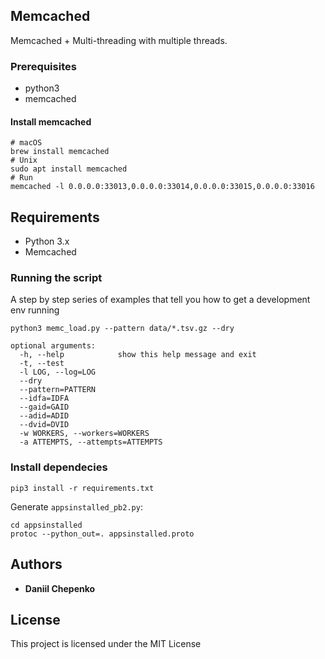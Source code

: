 ## Memcached 
Memcached + Multi-threading with multiple threads.



### Prerequisites

- python3
- memcached

#### Install memcached
```
# macOS
brew install memcached
# Unix
sudo apt install memcached
# Run
memcached -l 0.0.0.0:33013,0.0.0.0:33014,0.0.0.0:33015,0.0.0.0:33016
```

## Requirements
- Python 3.x
- Memcached


### Running the script

A step by step series of examples that tell you how to get a development env running

```
python3 memc_load.py --pattern data/*.tsv.gz --dry 

optional arguments:
  -h, --help            show this help message and exit
  -t, --test            
  -l LOG, --log=LOG     
  --dry                 
  --pattern=PATTERN     
  --idfa=IDFA           
  --gaid=GAID           
  --adid=ADID           
  --dvid=DVID           
  -w WORKERS, --workers=WORKERS
  -a ATTEMPTS, --attempts=ATTEMPTS

```

### Install dependecies

```
pip3 install -r requirements.txt
```

Generate `appsinstalled_pb2.py`:

```
cd appsinstalled
protoc --python_out=. appsinstalled.proto
```

## Authors

* **Daniil Chepenko** 

## License

This project is licensed under the MIT License
